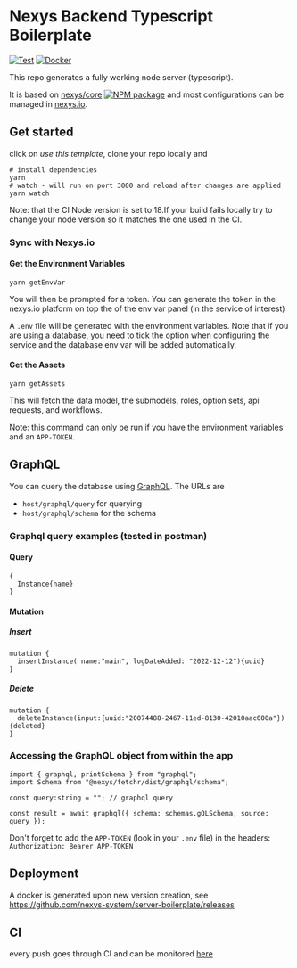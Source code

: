 # Nexys Backend Typescript Boilerplate

[![Test](https://github.com/nexys-system/server-boilerplate/actions/workflows/test.yml/badge.svg)](https://github.com/nexys-system/server-boilerplate/actions/workflows/test.yml)
[![Docker](https://github.com/nexys-system/server-boilerplate/actions/workflows/publish.yml/badge.svg)](https://github.com/nexys-system/server-boilerplate/actions/workflows/publish.yml)

This repo generates a fully working node server (typescript).

It is based on [nexys/core](https://github.com/nexys-system/core) [![NPM package](https://badge.fury.io/js/%40nexys%2Fcore.svg)](https://www.npmjs.com/package/@nexys/core) and most configurations can be managed in [nexys.io](https://app.nexys.io).

## Get started

click on _use this template_, clone your repo locally and

```
# install dependencies
yarn
# watch - will run on port 3000 and reload after changes are applied
yarn watch
```

Note: that the CI Node version is set to 18.If your build fails locally try to change your node version so it matches the one used in the CI.

### Sync with Nexys.io

#### Get the Environment Variables

```
yarn getEnvVar
```

You will then be prompted for a token. You can generate the token in the nexys.io platform on top the of the env var panel (in the service of interest)

A `.env` file will be generated with the environment variables. Note that if you are using a database, you need to tick the option when configuring the service and the database env var will be added automatically.

#### Get the Assets

```
yarn getAssets
```

This will fetch the data model, the submodels, roles, option sets, api requests, and workflows.

Note: this command can only be run if you have the environment variables and an `APP-TOKEN`.

## GraphQL

You can query the database using [GraphQL](https://graphql.org/). The URLs are
* `host/graphql/query` for querying
* `host/graphql/schema` for the schema

### Graphql query examples (tested in postman)

#### Query

```
{
  Instance{name}
}
```

#### Mutation

##### Insert

```
mutation {
  insertInstance( name:"main", logDateAdded: "2022-12-12"){uuid}
}
```
##### Delete

```
mutation {
  deleteInstance(input:{uuid:"20074488-2467-11ed-8130-42010aac000a"}){deleted}
}
```

### Accessing the GraphQL object from within the app

```
import { graphql, printSchema } from "graphql";
import Schema from "@nexys/fetchr/dist/graphql/schema";

const query:string = ""; // graphql query

const result = await graphql({ schema: schemas.gQLSchema, source: query });
```

Don't forget to add the `APP-TOKEN` (look in your `.env` file) in the headers: `Authorization: Bearer APP-TOKEN`

## Deployment

A docker is generated upon new version creation, see https://github.com/nexys-system/server-boilerplate/releases

## CI

every push goes through CI and can be monitored [here](https://github.com/nexys-system/server-boilerplate/actions)
